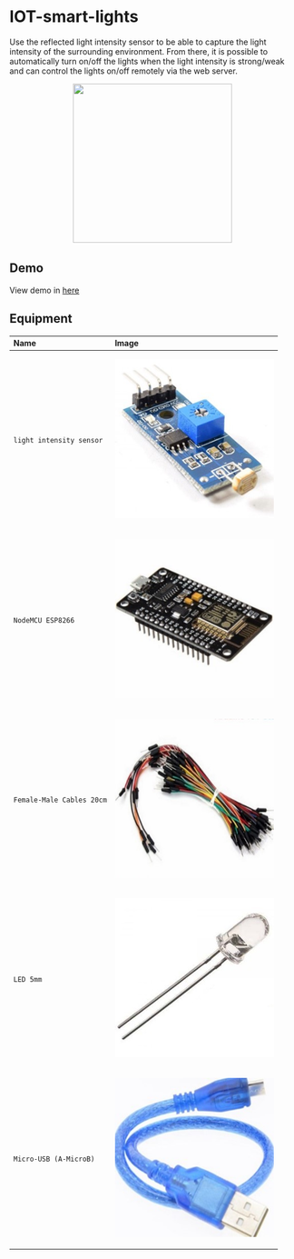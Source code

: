 # IOT-smart-lights

Use the reflected light intensity sensor to be able to capture the light intensity of the surrounding environment. From there, it is possible to automatically turn on/off the lights when the light intensity is strong/weak and can control the lights on/off remotely via the web server.

<p align="center"><img src="https://raw.githubusercontent.com/WhoIsLTD/IOT-smart-lights/master/images/Image6.jpg" width="280" height="280"></p>

## Demo

View demo in [here](https://youtu.be/Y4ol13of1QM)

## Equipment

| Name | Image                |
| :-------- | :------------------------- |
| `light intensity sensor` | <p align="center"><img src="https://raw.githubusercontent.com/WhoIsLTD/IOT-smart-lights/master/images/Image1.jpg" width="280" height="280"></p> |
| `NodeMCU ESP8266` | <p align="center"><img src="https://raw.githubusercontent.com/WhoIsLTD/IOT-smart-lights/master/images/Image2.jpg" width="280" height="280"></p> |
| `Female-Male Cables 20cm` | <p align="center"><img src="https://raw.githubusercontent.com/WhoIsLTD/IOT-smart-lights/master/images/Image3.jpg" width="280" height="280"></p> |
| `LED 5mm` | <p align="center"><img src="https://raw.githubusercontent.com/WhoIsLTD/IOT-smart-lights/master/images/Image4.jpg" width="280" height="280"></p> |
| `Micro-USB (A-MicroB)` | <p align="center"><img src="https://raw.githubusercontent.com/WhoIsLTD/IOT-smart-lights/master/images/Image5.jpg" width="280" height="280"></p> |


